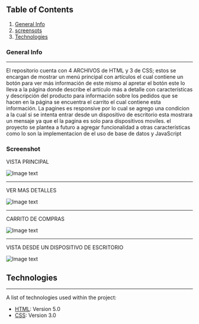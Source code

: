 ## Table of Contents
1. [General Info](#general-info)
2. [screensots](#screenshot)
3. [Technologies](#technologies)
### General Info
***
El repositorio cuenta con 4 ARCHIVOS de HTML y 3 de CSS; estos se encargan de mostrar un menú principal con artículos el cual contiene un botón para ver más información de este mismo al apretar el botón este lo lleva a la página donde describe el artículo más a detalle con características y descripción del producto para información sobre los pedidos que se hacen en la página se encuentra el carrito el cual contiene esta información. La pagines es responsive por lo cual se agrego una condicion a la cual si se intenta entrar desde un dispositivo de escritorio esta mostrara un mensaje ya que el la pagina es solo para dispositivos moviles. el proyecto se plantea a futuro a agregar funcionalidad a otras características como lo son la implementacion de el uso de base de datos y JavaScript
### Screenshot
VISTA PRINCIPAL



![Image text](./imagenes/Menu-principal.jpg)
***
VER MAS DETALLES




![Image text](./imagenes/caracteristicas%20del%20producto.jpg)
***
CARRITO DE COMPRAS




![Image text](./imagenes/carrito.jpg)
***
VISTA DESDE UN DISPOSITIVO DE ESCRITORIO




![Image text](./imagenes/responsive.png)

## Technologies
***
A list of technologies used within the project:
* [HTML](HTML): Version 5.0
* [CSS](CSS): Version 3.0
